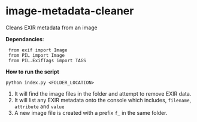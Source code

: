 # image-metadata-cleaner
 Cleans EXIR metadata from an image
 
 **Dependancies**:
 ```
  from exif import Image
  from PIL import Image
  from PIL.ExifTags import TAGS
 ```
 
 **How to run the script**
 ```
 python index.py <FOLDER_LOCATION>
 ```
 1. It will find the image files in the folder and attempt to remove EXIR data.
 2. It will list any EXIR metadata onto the console which includes, `filename`, `attribute` and `value`
 3. A new image file is created with a prefix `f_` in the same folder.
